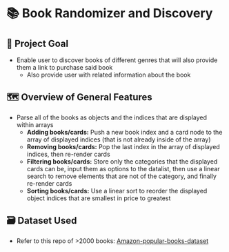 # 📚 Book Randomizer and Discovery

## 🥅 Project Goal
- Enable user to discover books of different genres that will also provide them a link to purchase said book
  - Also provide user with related information about the book

## 🗺️ Overview of General Features
- Parse all of the books as objects and the indices that are displayed within arrays
  - **Adding books/cards:** Push a new book index and a card node to the array of displayed indices (that is not already inside of the array)
  - **Removing books/cards:** Pop the last index in the array of displayed indices, then re-render cards
  - **Filtering books/cards:** Store only the categories that the displayed cards can be, input them as options to the datalist, then use a linear search to remove elements that are not of the category, and finally re-render cards
  - **Sorting books/cards:** Use a linear sort to reorder the displayed object indices that are smallest in price to greatest

## 🗃️ Dataset Used
- Refer to this repo of >2000 books: [Amazon-popular-books-dataset](https://github.com/luminati-io/Amazon-popular-books-dataset)
